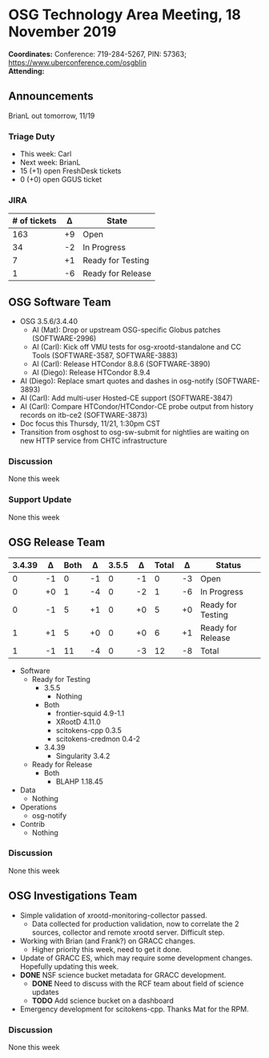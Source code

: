 # OSG Technology Area Meeting, 18 November 2019

**Coordinates:** Conference: 719-284-5267, PIN: 57363; <https://www.uberconference.com/osgblin>  
**Attending:**   


## Announcements

BrianL out tomorrow, 11/19  


### Triage Duty

-   This week: Carl
-   Next week: BrianL
-   15 (+1) open FreshDesk tickets
-   0 (+0) open GGUS ticket


### JIRA

| # of tickets | &Delta; | State             |
|------------ |------- |----------------- |
| 163          | +9      | Open              |
| 34           | -2      | In Progress       |
| 7            | +1      | Ready for Testing |
| 1            | -6      | Ready for Release |


## OSG Software Team

-   OSG 3.5.6/3.4.40  
    -   AI (Mat): Drop or upstream OSG-specific Globus patches (SOFTWARE-2996)
    -   AI (Carl): Kick off VMU tests for osg-xrootd-standalone and CC Tools (SOFTWARE-3587, SOFTWARE-3883)
    -   AI (Carl): Release HTCondor 8.8.6 (SOFTWARE-3890)
    -   AI (Diego): Release HTCondor 8.9.4
-   AI (Diego): Replace smart quotes and dashes in osg-notify (SOFTWARE-3893)
-   AI (Carl): Add multi-user Hosted-CE support (SOFTWARE-3847)
-   AI (Carl): Compare HTCondor/HTCondor-CE probe output from history records on itb-ce2 (SOFTWARE-3873)
-   Doc focus this Thursdy, 11/21, 1:30pm CST
-   Transition from osghost to osg-sw-submit for nightlies are waiting on new HTTP service from CHTC infrastructure


### Discussion

None this week  


### Support Update

None this week  


## OSG Release Team

| 3.4.39 | &Delta; | Both | &Delta; | 3.5.5 | &Delta; | Total | &Delta; | Status            |
| ------ | ------- | ---- | ------- | ----- | ------- | ----- | ------- | ----------------- |
| 0      | -1      | 0    | -1      | 0     | -1      | 0     | -3      | Open              |
| 0      | +0      | 1    | -4      | 0     | -2      | 1     | -6      | In Progress       |
| 0      | -1      | 5    | +1      | 0     | +0      | 5     | +0      | Ready for Testing |
| 1      | +1      | 5    | +0      | 0     | +0      | 6     | +1      | Ready for Release |
| 1      | -1      | 11   | -4      | 0     | -3      | 12    | -8      | Total             |

-   Software  
    -   Ready for Testing  
        -   3.5.5  
            -   Nothing
        -   Both  
            -   frontier-squid 4.9-1.1
            -   XRootD 4.11.0
            -   scitokens-cpp 0.3.5
            -   scitokens-credmon 0.4-2
        -   3.4.39  
            -   Singularity 3.4.2
    -   Ready for Release  
        -   Both  
            -   BLAHP 1.18.45
-   Data  
    -   Nothing
-   Operations  
    -   osg-notify
-   Contrib  
    -   Nothing


### Discussion

None this week  


## OSG Investigations Team

-   Simple validation of xrootd-monitoring-collector passed.  
    -   Data collected for production validation, now to correlate the 2 sources, collector and remote xrootd server.  Difficult step.
-   Working with Brian (and Frank?) on GRACC changes.  
    -   Higher priority this week, need to get it done.
-   Update of GRACC ES, which may require some development changes.  Hopefully updating this week.
-   **DONE** NSF science bucket metadata for GRACC development.  
    -   **DONE** Need to discuss with the RCF team about field of science updates
    -   **TODO** Add science bucket on a dashboard
-   Emergency development for scitokens-cpp.  Thanks Mat for the RPM.


### Discussion

None this week
